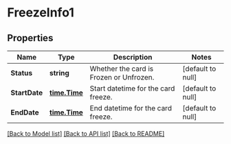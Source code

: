 # FreezeInfo1

## Properties
Name | Type | Description | Notes
------------ | ------------- | ------------- | -------------
**Status** | **string** | Whether the card is Frozen or Unfrozen. | [default to null]
**StartDate** | [**time.Time**](time.Time.md) | Start datetime for the card freeze. | [default to null]
**EndDate** | [**time.Time**](time.Time.md) | End datetime for the card freeze. | [default to null]

[[Back to Model list]](../README.md#documentation-for-models) [[Back to API list]](../README.md#documentation-for-api-endpoints) [[Back to README]](../README.md)

